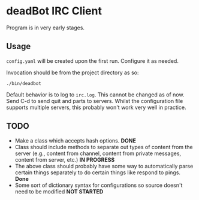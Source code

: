 # deadBot IRC Client

Program is in very early stages.

## Usage

`config.yaml` will be created upon the first run. Configure it as needed.

Invocation should be from the project directory as so:

    ./bin/deadbot

Default behavior is to log to `irc.log`. This cannot be changed as of now. Send C-d to send quit and parts to servers. Whilst the configuration file supports multiple servers, this probably won't work very well in practice.

## TODO

* Make a class which accepts hash options.
**DONE**
* Class should include methods to separate out types of content from the server
 (e.g., content from channel, content from private messages, content from
server, etc.)
**IN PROGRESS**
* The above class should probably have some way to automatically parse certain
things separately to do certain things like respond to pings.
**Done**
* Some sort of dictionary syntax for configurations so source doesn't need to be modified
**NOT STARTED**
